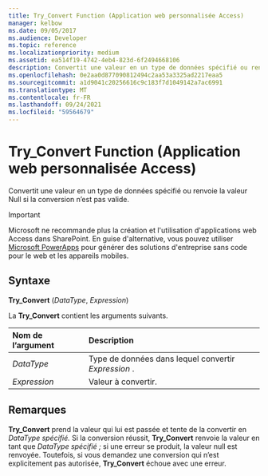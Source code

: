 ```yaml
---
title: Try_Convert Function (Application web personnalisée Access)
manager: kelbow
ms.date: 09/05/2017
ms.audience: Developer
ms.topic: reference
ms.localizationpriority: medium
ms.assetid: ea514f19-4742-4eb4-823d-6f2494668106
description: Convertit une valeur en un type de données spécifié ou renvoie la valeur Null si la conversion n’est pas valide.
ms.openlocfilehash: 0e2aa0d877090812494c2aa53a3325ad2217eaa5
ms.sourcegitcommit: a1d9041c20256616c9c183f7d1049142a7ac6991
ms.translationtype: MT
ms.contentlocale: fr-FR
ms.lasthandoff: 09/24/2021
ms.locfileid: "59564679"
---
```

# <a name="try_convert-function-access-custom-web-app"></a>Try_Convert Function (Application web personnalisée Access)

Convertit une valeur en un type de données spécifié ou renvoie la valeur Null si la conversion n’est pas valide.
  
> [!IMPORTANT]
> Microsoft ne recommande plus la création et l'utilisation d'applications web Access dans SharePoint. En guise d'alternative, vous pouvez utiliser [Microsoft PowerApps](https://powerapps.microsoft.com/en-us/) pour générer des solutions d'entreprise sans code pour le web et les appareils mobiles. 
  
## <a name="syntax"></a>Syntaxe

 **Try_Convert** (*DataType*, *Expression*) 
  
La **Try_Convert** contient les arguments suivants. 
  
|**Nom de l’argument**|**Description**|
|:-----|:-----|
| *DataType*  <br/> |Type de données dans lequel convertir  *Expression*  .  <br/> |
| *Expression*  <br/> |Valeur à convertir.  <br/> |
   
## <a name="remarks"></a>Remarques

 **Try_Convert** prend la valeur qui lui est passée et tente de la convertir en *DataType spécifié.* Si la conversion réussit, **Try_Convert** renvoie la valeur en tant que  *DataType spécifié ;*  si une erreur se produit, la valeur null est renvoyée. Toutefois, si vous demandez une conversion qui n’est explicitement pas autorisée, **Try_Convert** échoue avec une erreur. 
  

